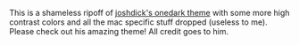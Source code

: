 This is a shameless ripoff of [joshdick's onedark theme](https://github.com/joshdick/onedark.vim) with some more high
contrast colors and all the mac specific stuff dropped (useless to me).
Please check out his amazing theme! All credit goes to him.

